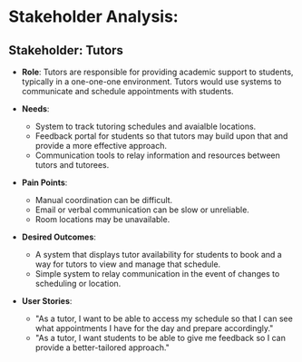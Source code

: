 # Stakeholder Analysis:
## Stakeholder: **Tutors**
- **Role**: Tutors are responsible for providing academic support to students, typically in a one-one-one environment. Tutors would use systems to communicate and schedule appointments with students.
  
- **Needs**:
  - System to track tutoring schedules and avaialble locations.
  - Feedback portal for students so that tutors may build upon that and provide a more effective approach.
  - Communication tools to relay information and resources between tutors and tutorees.
  
- **Pain Points**:
  - Manual coordination can be difficult.
  - Email or verbal communication can be slow or unreliable.
  - Room locations may be unavailable.
  
- **Desired Outcomes**:
  - A system that displays tutor availability for students to book and a way for tutors to view and manage that schedule.
  - Simple system to relay communication in the event of changes to scheduling or location.
  
- **User Stories**:
  - "As a tutor, I want to be able to access my schedule so that I can see what appointments I have for the day and prepare accordingly."
  - "As a tutor, I want students to be able to give me feedback so I can provide a better-tailored approach."